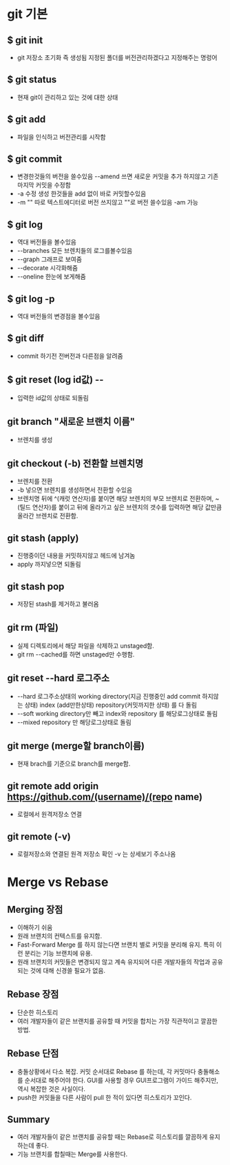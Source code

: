 # git 기본

## \$ git init

- git 저장소 초기화 즉 생성됨
  지정된 폴더를 버전관리하겠다고 지정해주는 명렁어

## \$ git status

- 현재 git이 관리하고 있는 것에 대한 상태

## \$ git add

- 파일을 인식하고 버전관리를 시작함

## \$ git commit

- 변경한것들의 버전을 쓸수있음 --amend 쓰면 새로운 커밋을 추가 하지않고 기존 마지막 커밋을 수정함
  <br>
- \-a 수정 생성 한것들을 add 없이 바로 커밋할수있음<br>
- \-m "" 따로 텍스트에디터로 버전 쓰지않고 ""로 버전 쓸수있음 -am 가능

## \$ git log

- 역대 버전들을 볼수있음 <br>
- \--branches 모든 브렌치들의 로그를볼수있음 <br>
- \--graph 그래프로 보여줌 <br>
- \--decorate 시각화해줌 <br>
- \--oneline 한눈에 보게해줌 <br>

## \$ git log -p

- 역대 버전들의 변경점을 볼수있음

## \$ git diff

- commit 하기전 전버전과 다른점을 알려줌

## \$ git reset (log id값) --

- 입력한 id값의 상태로 되돌림

## git branch "새로운 브랜치 이름"

- 브렌치를 생성

## git checkout (-b) 전환할 브렌치명

- 브렌치를 전환 <br>
- \-b 넣으면 브렌치를 생성하면서 전환할 수있음
- 브렌치명 뒤에 ^(캐럿 연산자)를 붙이면 해당 브렌치의 부모 브렌치로 전환하며, ~(틸드 연산자)를 붙이고 뒤에 올라가고 싶은 브렌치의 갯수를 입력하면 해당 값만큼 올라간 브렌치로 전환함.

## git stash (apply)

- 진행중이던 내용을 커밋하지않고 헤드에 남겨놈<br>
- apply 까지넣으면 되돌림

## git stash pop

- 저장된 stash를 제거하고 불러옴

## git rm (파일)

- 실제 디렉토리에서 해당 파일을 삭제하고 unstaged함.
- git rm --cached를 하면 unstaged만 수행함.

## git reset --hard 로그주소

- \--hard 로그주소상태의 working directory(지금 진행중인 add commit 하지않는 상태) index (add만한상태) repository(커밋까지한 상태)
  를 다 돌림 <br>
- \--soft working directory만 빼고 index와 repository 를 해당로그상태로 돌림<br>
- \--mixed repository 만 해당로그상태로 돌림

## git merge (merge할 branch이름)

- 현재 brach를 기준으로 branch를 merge함.

## git remote add origin https://github.com/(username)/(repo name)

- 로컬에서 원격저장소 연결

## git remote (-v)

- 로컬저장소와 연결된 원격 저장소 확인 -v 는 상세보기 주소나옴

# Merge vs Rebase

## Merging 장점

- 이해하기 쉬움
- 원래 브랜치의 컨텍스트를 유지함.
- Fast-Forward Merge 를 하지 않는다면 브랜치 별로 커밋을 분리해 유지. 특히 이런 분리는 기능 브랜치에 유용.
- 원래 브랜치의 커밋들은 변경되지 않고 계속 유지되어 다른 개발자들의 작업과 공유되는 것에 대해 신경쓸 필요가 없음.

## Rebase 장점

- 단순한 히스토리
- 여러 개발자들이 같은 브랜치를 공유할 때 커밋을 합치는 가장 직관적이고 깔끔한 방법.

## Rebase 단점

- 충돌상황에서 다소 복잡. 커밋 순서대로 Rebase 를 하는데, 각 커밋마다 충돌해소를 순서대로 해주어야 한다. GUI를 사용할 경우 GUI프로그램이 가이드 해주지만, 역시 복잡한 것은 사실이다.
- push한 커밋들을 다른 사람이 pull 한 적이 있다면 히스토리가 꼬인다.

## Summary

- 여러 개발자들이 같은 브랜치를 공유할 때는 Rebase로 히스토리를 깔끔하게 유지하는데 좋다.
- 기능 브랜치를 합칠때는 Merge를 사용한다.
